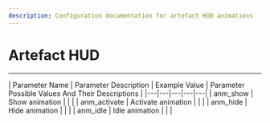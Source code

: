 ```yaml
---
description: Configuration documentation for artefact HUD animations
---
```


# Artefact HUD

___

| Parameter Name | Parameter Description | Example Value | Parameter Possible Values And Their Descriptions |
|---|---|---|---|---|
| anm_show | Show animation |  |  |
| anm_activate | Activate animation |  |  |
| anm_hide | Hide animation |  |  |
| anm_idle | Idle animation |  |  |
